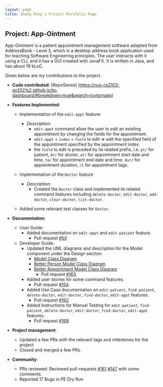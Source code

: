 ```yaml
---
layout: page
title: Zhang Peng's Project Portfolio Page
---
```


## Project: App-Ointment

App-Ointment is a patient appointment management software adapted from AddressBook - Level 3, which is a desktop address book application used for teaching Software Engineering principles. The user interacts with it using a CLI, and it has a GUI created with JavaFX. It is written in Java, and has about 19 kLoC.

Given below are my contributions to the project.

* **Code contributed**: [RepoSense] (https://nus-cs2103-ay2021s2.github.io/tp-dashboard/#breakdown=true&search=icytornado)

* **Features Implemented**:
  * Implementation of the `edit-appt` feature:
    - *Description*:
        - `edit-appt` command allow the user to edit an existing appointment by changing the fields for the appointment.
        - `edit-appt` + `index` + `field` to edit => edit the specified field of the appointment specified by the appointment index.
        - the `field` to edit is preceded by its related prefix, i.e. `pt/` for patient, `dr/` for doctor, `at/` for appointment start date and time, `to/` for appointment end date and time, `dur/` for appointment duration, `/t` for appointment tags.
    
  * Implementation of the `Doctor` feature
    - *Description*:
        - Created the `Doctor` class and implemented its related command features including
          `delete-doctor`, `edit-doctor`, `add-doctor`, `clear-doctor`, `list-doctor`.
            
  * Added some relevant test classes for `Doctor`.


* **Documentation**:
  * User Guide:
    - Added documentation on `edit-appt` and `edit-patient` feature.
        - Pull request [#50](https://github.com/AY2021S2-CS2103-W17-2/tp/pull/50)
  * Developer Guide:
    - Updated the UML diagrams and description for the Model component under the Design section:
      * [Model Class Diagram](https://github.com/AY2021S2-CS2103-W17-2/tp/blob/master/docs/diagrams/ModelClassDiagram.puml)
      * [Better Person Model Class Diagram](https://github.com/AY2021S2-CS2103-W17-2/tp/blob/master/docs/diagrams/BetterPersonModelClassDiagram.puml)
      * [Better Appointment Model Class Diagram](https://github.com/AY2021S2-CS2103-W17-2/tp/blob/master/docs/diagrams/BetterAppointmentModelClassDiagram.puml)
        - Pull request [#163](https://github.com/AY2021S2-CS2103-W17-2/tp/pull/163)
    - Added user stories for some command features.
       - Pull request [#154](https://github.com/AY2021S2-CS2103-W17-2/tp/pull/154)
    - Added Use Case documentation on `edit-patient`, `find-patient`, `delete-doctor`, `edit-doctor`, `find-doctor`, `edit-appt` features.
       - Pull request [#162](https://github.com/AY2021S2-CS2103-W17-2/tp/pull/162)
    - Added Instructions for Manual Testing for `edit-patient`, `find-patient`, `delete-doctor`, `edit-doctor`, `find-doctor`, `edit-appt` features.
       - Pull request [#169](https://github.com/AY2021S2-CS2103-W17-2/tp/pull/169)


* **Project management**:
   * Updated a few PRs with the relevant tags and milestones for the project
   * Closed and merged a few PRs.
   

* **Community**:
   * PRs reviewed:
     Reviewed pull-requests
     [#161](https://github.com/AY2021S2-CS2103-W17-2/tp/pull/161)
     [#147](https://github.com/AY2021S2-CS2103-W17-2/tp/pull/147)
     with some comments.
   * Reported 17 Bugs in PE Dry Run

